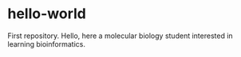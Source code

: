 # hello-world
First repository.
Hello, here a molecular biology student interested in learning bioinformatics.
